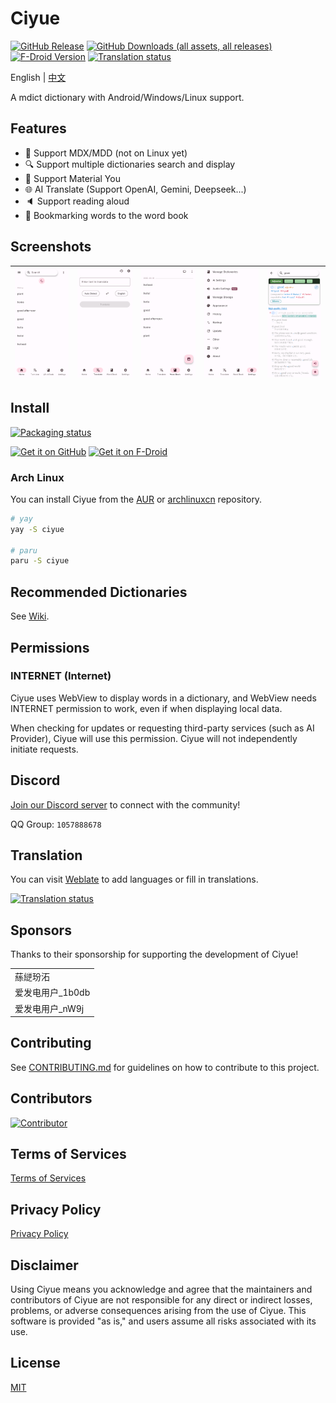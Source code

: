 # Ciyue

[![GitHub Release](https://img.shields.io/github/v/release/mumu-lhl/Ciyue)](https://github.com/mumu-lhl/Ciyue/releases/latest)
[![GitHub Downloads (all assets, all releases)](https://img.shields.io/github/downloads/mumu-lhl/Ciyue/total)](https://github.com/mumu-lhl/Ciyue/releases/latest)
[![F-Droid Version](https://img.shields.io/f-droid/v/org.eu.mumulhl.ciyue)](https://f-droid.org/packages/org.eu.mumulhl.ciyue/)
[![Translation status](https://hosted.weblate.org/widget/ciyue/svg-badge.svg)](https://hosted.weblate.org/engage/ciyue/)

English | [中文](./README_CN.md)

A mdict dictionary with Android/Windows/Linux support.

## Features

* 📄 Support MDX/MDD (not on Linux yet)
* 🔍 Support multiple dictionaries search and display
* 🎨 Support Material You
* 🌐 AI Translate (Support OpenAI, Gemini, Deepseek...)
* 🔈 Support reading aloud
* 🔖 Bookmarking words to the word book

## Screenshots

| <img src="./metadata/en-US/images/phoneScreenshots/1.png"> | <img src="./metadata/en-US/images/phoneScreenshots/2.png"> | <img src="./metadata/en-US/images/phoneScreenshots/3.png"> | <img src="./metadata/en-US/images/phoneScreenshots/4.png"> | <img src="./metadata/en-US/images/phoneScreenshots/5.png"> |
|-|-|-|-|-|

## Install

[![Packaging status](https://repology.org/badge/vertical-allrepos/ciyue.svg)](https://repology.org/project/ciyue/versions)

[<img src="https://github.com/NeoApplications/Neo-Backup/raw/034b226cea5c1b30eb4f6a6f313e4dadcbb0ece4/badge_github.png"
    alt="Get it on GitHub"
    height="80">](https://github.com/mumu-lhl/Ciyue/releases/latest)
[<img src="https://fdroid.gitlab.io/artwork/badge/get-it-on.png"
     alt="Get it on F-Droid"
     height="80">](https://f-droid.org/packages/org.eu.mumulhl.ciyue/)

### Arch Linux

You can install Ciyue from the [AUR](https://aur.archlinux.org/packages/ciyue) or [archlinuxcn](https://github.com/archlinuxcn/repo/tree/master/archlinuxcn/ciyue) repository.

```bash
# yay
yay -S ciyue

# paru
paru -S ciyue
```

## Recommended Dictionaries

See [Wiki](https://github.com/mumu-lhl/Ciyue/wiki#recommended-dictionaries).

## Permissions

### INTERNET (Internet)

Ciyue uses WebView to display words in a dictionary, and WebView needs INTERNET permission to work, even if when displaying local data.

When checking for updates or requesting third-party services (such as AI Provider), Ciyue will use this permission. Ciyue will not independently initiate requests. 

## Discord

[Join our Discord server](https://discord.gg/BazBZuvKZG) to connect with the community!

QQ Group: `1057888678`

## Translation

You can visit [Weblate](https://hosted.weblate.org/engage/ciyue/) to add languages or fill in translations.

[![Translation status](https://hosted.weblate.org/widget/ciyue/multi-auto.svg)](https://hosted.weblate.org/engage/ciyue/)

## Sponsors

Thanks to their sponsorship for supporting the development of Ciyue!

||
|-|
|蕬縌玢沰|
|爱发电用户_1b0db|
|爱发电用户_nW9j|

## Contributing

See [CONTRIBUTING.md](./CONTRIBUTING.md) for guidelines on how to contribute to this project.

## Contributors

[![Contributor](https://contrib.rocks/image?repo=mumu-lhl/Ciyue)](https://github.com/mumu-lhl/Ciyue/graphs/contributors)

## Terms of Services

[Terms of Services](./TERMS_OF_SERVICE.md)

## Privacy Policy

[Privacy Policy](./PRIVACY_POLICY.md)

## Disclaimer

Using Ciyue means you acknowledge and agree that the maintainers and contributors of Ciyue are not responsible for any direct or indirect losses, problems, or adverse consequences arising from the use of Ciyue. This software is provided "as is," and users assume all risks associated with its use. 

## License

[MIT](./LICENSE)